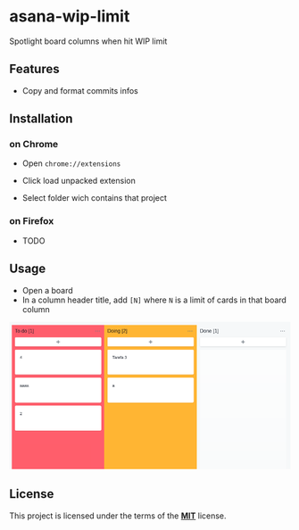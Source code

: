 # asana-wip-limit
Spotlight board columns when hit WIP limit 

## Features

* Copy and format commits infos

## Installation
### on Chrome 
* Open `chrome://extensions`

* Click load unpacked extension 

* Select folder wich contains that project


### on Firefox 
* TODO

## Usage
* Open a board
* In a column header title, add `[N]` where `N` is a limit of cards in that board column

![Screenshot](/screenshot.png)

## License

This project is licensed under the terms of the [**MIT**](https://opensource.org/licenses/MIT) license.